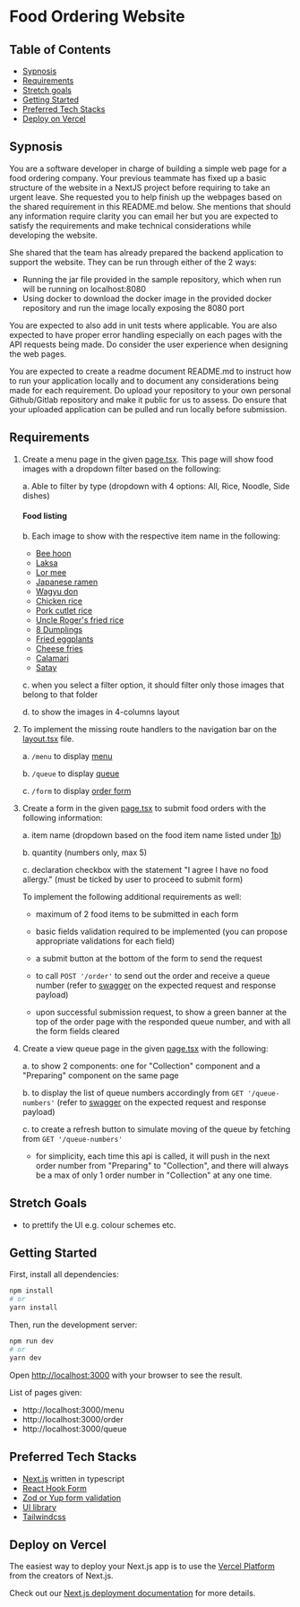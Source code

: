 # Food Ordering Website

## Table of Contents

- [Sypnosis](#Sypnosis)
- [Requirements](#requirements)
- [Stretch goals](#stretch-goals)
- [Getting Started](#getting-started)
- [Preferred Tech Stacks](#preferred-tech-stacks)
- [Deploy on Vercel](#deploy-on-vercel)

## Sypnosis

 You are a software developer in charge of building a simple web page for a food ordering company.  Your previous teammate has fixed up a basic structure of the website in a NextJS project before requiring to take an urgent leave.  She requested you to help finish up the webpages based on the shared requirement in this README.md below.  She mentions that should any information require clarity you can email her but you are expected to satisfy the requirements and make technical considerations while developing the website.  
 
 She shared that the team has already prepared the backend application to support the website.  They can be run through either of the 2 ways:
 - Running the jar file provided in the sample repository, which when run will be running on localhost:8080
 - Using docker to download the docker image in the provided docker repository and run the image locally exposing the 8080 port

 You are expected to also add in unit tests where applicable.  You are also expected to have proper error handling especially on each pages with the API requests being made.  Do consider the user experience when designing the web pages.

 You are expected to create a readme document README.md to instruct how to run your application locally and to document any considerations being made for each requirement.  Do upload your repository to your own personal Github/Gitlab repository and make it public for us to assess.  Do ensure that your uploaded application can be pulled and run locally before submission.

## Requirements

1. Create a menu page in the given [page.tsx](/src/app/menu/page.tsx). This page will show food images with a dropdown filter based on the following:

   a. Able to filter by type (dropdown with 4 options: All, Rice, Noodle, Side dishes)

   #### Food listing

   b. Each image to show with the respective item name in the following:

   - [Bee hoon](/src/lib/images/noodle/beehoon.jpg)
   - [Laksa](/src/lib/images/noodle/laksa.jpg)
   - [Lor mee](/src/lib/images/noodle/lormee.jpg)
   - [Japanese ramen](/src/lib/images/noodle/ramen.jpg)
   - [Wagyu don](/src/lib/images/rice/beefdon.jpg)
   - [Chicken rice](/src/lib/images/rice/chickenrice.jpg)
   - [Pork cutlet rice](/src/lib/images/rice/cutletrice.jpg)
   - [Uncle Roger's fried rice](/src/lib/images/rice/friedrice.jpg)
   - [8 Dumplings](/src/lib/images/sideDish/dumpling.jpg)
   - [Fried eggplants](/src/lib/images/sideDish/friedeggplant.jpg)
   - [Cheese fries](/src/lib/images/sideDish/fries.jpg)
   - [Calamari](/src/lib/images/sideDish/calamari.jpg)
   - [Satay](/src/lib/images/sideDish/satay.jpg)

   c. when you select a filter option, it should filter only those images that belong to that folder

   d. to show the images in 4-columns layout

2. To implement the missing route handlers to the navigation bar on the [layout.tsx](/src/app/layout.tsx) file.

   a. `/menu` to display [menu](/src/app/menu/page.tsx)

   b. `/queue` to display [queue](/src/app/queue/page.tsx)

   c. `/form` to display [order form](/src/app/order/page.tsx)

3. Create a form in the given [page.tsx](/src/app/order/page.tsx) to submit food orders with the following information:

   a. item name (dropdown based on the food item name listed under [1b](#food-listing))

   b. quantity (numbers only, max 5)

   c. declaration checkbox with the statement "I agree I have no food allergy." (must be ticked by user to proceed to submit form)

   To implement the following additional requirements as well:

   - maximum of 2 food items to be submitted in each form

   - basic fields validation required to be implemented (you can propose appropriate validations for each field)

   - a submit button at the bottom of the form to send the request

   - to call `POST '/order'` to send out the order and receive a queue number (refer to [swagger](swagger.yaml) on the expected request and response payload)

   - upon successful submission request, to show a green banner at the top of the order page with the responded queue number, and with all the form fields cleared

4. Create a view queue page in the given [page.tsx](/src/app/queue/page.tsx) with the following:

   a. to show 2 components: one for "Collection" component and a "Preparing" component on the same page

   b. to display the list of queue numbers accordingly from `GET '/queue-numbers'` (refer to [swagger](swagger.yaml) on the expected request and response payload)

   c. to create a refresh button to simulate moving of the queue by fetching from `GET '/queue-numbers'`

   - for simplicity, each time this api is called, it will push in the next order number from "Preparing" to "Collection", and there will always be a max of only 1 order number in "Collection" at any one time.

## Stretch Goals

- to prettify the UI e.g. colour schemes etc.

## Getting Started

First, install all dependencies:

```bash
npm install
# or
yarn install
```

Then, run the development server:

```bash
npm run dev
# or
yarn dev
```

Open [http://localhost:3000](http://localhost:3000) with your browser to see the result.

List of pages given:

- http://localhost:3000/menu
- http://localhost:3000/order
- http://localhost:3000/queue

## Preferred Tech Stacks

- [Next.js](https://nextjs.org/docs) written in typescript
- [React Hook Form](https://react-hook-form.com/)
- [Zod or Yup form validation](https://github.com/react-hook-form/resolvers)
- [UI library](https://ui.shadcn.com/)
- [Tailwindcss](https://tailwindcss.com/)

## Deploy on Vercel

The easiest way to deploy your Next.js app is to use the [Vercel Platform](https://vercel.com/new?utm_medium=default-template&filter=next.js&utm_source=create-next-app&utm_campaign=create-next-app-readme) from the creators of Next.js.

Check out our [Next.js deployment documentation](https://nextjs.org/docs/deployment) for more details.
